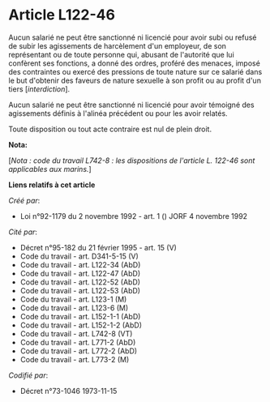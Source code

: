 # Article L122-46

Aucun salarié ne peut être sanctionné ni licencié pour avoir subi ou refusé de subir les agissements de harcèlement d'un
employeur, de son représentant ou de toute personne qui, abusant de l'autorité que lui confèrent ses fonctions, a donné des
ordres, proféré des menaces, imposé des contraintes ou exercé des pressions de toute nature sur ce salarié dans le but
d'obtenir des faveurs de nature sexuelle à son profit ou au profit d'un tiers [*interdiction*].

Aucun salarié ne peut être sanctionné ni licencié pour avoir témoigné des agissements définis à l'alinéa précédent ou pour
les avoir relatés.

Toute disposition ou tout acte contraire est nul de plein droit.

**Nota:**

[*Nota : code du travail L742-8 : les dispositions de l'article L. 122-46 sont applicables aux marins.*]

**Liens relatifs à cet article**

_Créé par_:

  - Loi n°92-1179 du 2 novembre 1992 - art. 1 () JORF 4 novembre 1992

_Cité par_:

  - Décret n°95-182 du 21 février 1995 - art. 15 (V)
  - Code du travail - art. D341-5-15 (V)
  - Code du travail - art. L122-34 (AbD)
  - Code du travail - art. L122-47 (AbD)
  - Code du travail - art. L122-52 (AbD)
  - Code du travail - art. L122-53 (AbD)
  - Code du travail - art. L123-1 (M)
  - Code du travail - art. L123-6 (M)
  - Code du travail - art. L152-1-1 (AbD)
  - Code du travail - art. L152-1-2 (AbD)
  - Code du travail - art. L742-8 (VT)
  - Code du travail - art. L771-2 (AbD)
  - Code du travail - art. L772-2 (AbD)
  - Code du travail - art. L773-2 (M)

_Codifié par_:

  - Décret n°73-1046 1973-11-15
